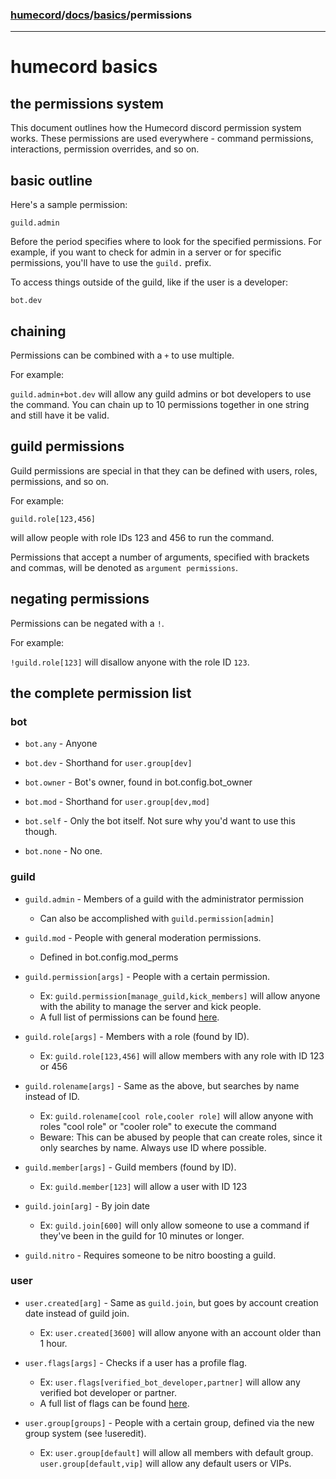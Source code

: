 ### [humecord](../..)/[docs](../README.md)/[basics](./README.md)/permissions

---
# humecord basics
## the permissions system

This document outlines how the Humecord discord permission system works.
These permissions are used everywhere - command permissions, interactions,
permission overrides, and so on.

## basic outline

Here's a sample permission:

`guild.admin`

Before the period specifies where to look for the specified permissions.
For example, if you want to check for admin in a server or for specific 
permissions, you'll have to use the `guild.` prefix.

To access things outside of the guild, like if the user is a developer:

`bot.dev`

## chaining

Permissions can be combined with a `+` to use multiple.

For example:

`guild.admin+bot.dev` will allow any guild admins or bot developers
to use the command. You can chain up to 10 permissions together in one
string and still have it be valid.

## guild permissions

Guild permissions are special in that they can be defined with users,
roles, permissions, and so on.

For example:

`guild.role[123,456]`

will allow people with role IDs 123 and 456 to run the command.

Permissions that accept a number of arguments, specified with brackets
and commas, will be denoted as `argument permissions`.

## negating permissions

Permissions can be negated with a `!`.

For example:

`!guild.role[123]` will disallow anyone with the role ID `123`.

## the complete permission list
### bot
* `bot.any` - Anyone

* `bot.dev` - Shorthand for `user.group[dev]`

* `bot.owner` - Bot's owner, found in bot.config.bot_owner

* `bot.mod` - Shorthand for `user.group[dev,mod]`

* `bot.self` - Only the bot itself. Not sure why you'd want to use this though.

* `bot.none` - No one.

### guild
* `guild.admin` - Members of a guild with the administrator permission
    * Can also be accomplished with `guild.permission[admin]`

* `guild.mod` - People with general moderation permissions.
    * Defined in bot.config.mod_perms

* `guild.permission[args]` - People with a certain permission.
    * Ex: `guild.permission[manage_guild,kick_members]` will allow anyone with the ability to manage the server and kick people.
    * A full list of permissions can be found [here](https://discordpy.readthedocs.io/en/master/api.html#permissions).

* `guild.role[args]` - Members with a role (found by ID).
    * Ex: `guild.role[123,456]` will allow members with any role with ID 123 or 456

* `guild.rolename[args]` - Same as the above, but searches by name instead of ID.
    * Ex: `guild.rolename[cool role,cooler role]` will allow anyone with roles "cool role" or "cooler role" to execute the command
    * Beware: This can be abused by people that can create roles, since it only searches by name. Always use ID where possible.

* `guild.member[args]` - Guild members (found by ID).
    * Ex: `guild.member[123]` will allow a user with ID 123

* `guild.join[arg]` - By join date
    * Ex: `guild.join[600]` will only allow someone to use a command if they've been in the guild for 10 minutes or longer.

* `guild.nitro` - Requires someone to be nitro boosting a guild.

### user
* `user.created[arg]` - Same as `guild.join`, but goes by account creation date instead of guild join.
    * Ex: `user.created[3600]` will allow anyone with an account older than 1 hour.
    
* `user.flags[args]` - Checks if a user has a profile flag.
    * Ex: `user.flags[verified_bot_developer,partner]` will allow any verified bot developer or partner.
    * A full list of flags can be found [here](https://discordpy.readthedocs.io/en/master/api.html#discord.PublicUserFlags).

* `user.group[groups]` - People with a certain group, defined via the new group system (see !useredit).
    * Ex: `user.group[default]` will allow all members with default group. `user.group[default,vip]` will allow any default users or VIPs.